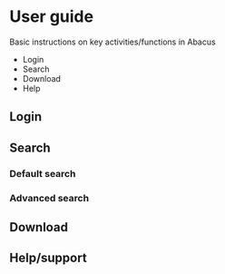 # User guide
Basic instructions on key activities/functions in Abacus

- Login
- Search
- Download
- Help

## Login

## Search

### Default search

### Advanced search

## Download

## Help/support
